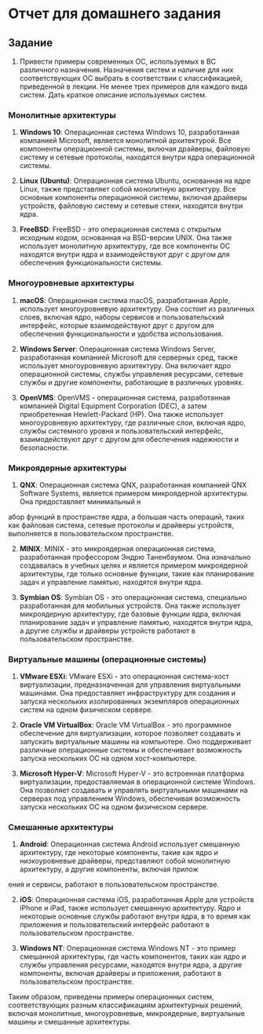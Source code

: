 # Отчет для домашнего задания

## Задание

1. Привести примеры современных ОС, используемых в ВС различного назначения. Назначения систем и наличие для них соответствующих ОС выбрать в соответствии с классификацией, приведенной в лекции. Не менее трех примеров для каждого вида систем. Дать краткое описание используемых систем.

### Монолитные архитектуры

1. **Windows 10**: Операционная система Windows 10, разработанная компанией Microsoft, является монолитной архитектурой. Все компоненты операционной системы, включая драйверы, файловую систему и сетевые протоколы, находятся внутри ядра операционной системы.

2. **Linux (Ubuntu)**: Операционная система Ubuntu, основанная на ядре Linux, также представляет собой монолитную архитектуру. Все основные компоненты операционной системы, включая драйверы устройств, файловую систему и сетевые стеки, находятся внутри ядра.

3. **FreeBSD**: FreeBSD - это операционная система с открытым исходным кодом, основанная на BSD-версии UNIX. Она также использует монолитную архитектуру, где все компоненты ОС находятся внутри ядра и взаимодействуют друг с другом для обеспечения функциональности системы.

### Многоуровневые архитектуры

1. **macOS**: Операционная система macOS, разработанная Apple, использует многоуровневую архитектуру. Она состоит из различных слоев, включая ядро, наборы сервисов и пользовательский интерфейс, которые взаимодействуют друг с другом для обеспечения функциональности и удобства использования.

2. **Windows Server**: Операционная система Windows Server, разработанная компанией Microsoft для серверных сред, также использует многоуровневую архитектуру. Она включает ядро операционной системы, службы управления ресурсами, сетевые службы и другие компоненты, работающие в различных уровнях.

3. **OpenVMS**: OpenVMS - операционная система, разработанная компанией Digital Equipment Corporation (DEC), а затем приобретенная Hewlett-Packard (HP). Она также использует многоуровневую архитектуру, где различные слои, включая ядро, службы системного уровня и пользовательский интерфейс, взаимодействуют друг с другом для обеспечения надежности и безопасности.

### Микроядерные архитектуры

1. **QNX**: Операционная система QNX, разработанная компанией QNX Software Systems, является примером микроядерной архитектуры. Она предоставляет минимальный н

абор функций в пространстве ядра, а большая часть операций, таких как файловая система, сетевые протоколы и драйверы устройств, выполняется в пользовательском пространстве.

2. **MINIX**: MINIX - это микроядерная операционная система, разработанная профессором Эндрю Таненбаумом. Она изначально создавалась в учебных целях и является примером микроядерной архитектуры, где только основные функции, такие как планирование задач и управление памятью, находятся внутри ядра.

3. **Symbian OS**: Symbian OS - это операционная система, специально разработанная для мобильных устройств. Она также использует микроядерную архитектуру, где базовые функции ядра, включая планирование задач и управление памятью, находятся внутри ядра, а другие службы и драйверы устройств работают в пользовательском пространстве.

### Виртуальные машины (операционные системы)

1. **VMware ESXi**: VMware ESXi - это операционная система-хост виртуализации, предназначенная для управления виртуальными машинами. Она предоставляет инфраструктуру для создания и запуска нескольких изолированных экземпляров операционных систем на одном физическом сервере.

2. **Oracle VM VirtualBox**: Oracle VM VirtualBox - это программное обеспечение для виртуализации, которое позволяет создавать и запускать виртуальные машины на компьютере. Оно поддерживает различные операционные системы и обеспечивает возможность запуска нескольких ОС на одном хост-компьютере.

3. **Microsoft Hyper-V**: Microsoft Hyper-V - это встроенная платформа виртуализации, предоставляемая в операционной системе Windows. Она позволяет создавать и управлять виртуальными машинами на серверах под управлением Windows, обеспечивая возможность запуска нескольких ОС на одном физическом сервере.

### Смешанные архитектуры

1. **Android**: Операционная система Android использует смешанную архитектуру, где некоторые компоненты, такие как ядро и низкоуровневые драйверы, представляют собой монолитную архитектуру, а другие компоненты, включая прилож

ения и сервисы, работают в пользовательском пространстве.

2. **iOS**: Операционная система iOS, разработанная Apple для устройств iPhone и iPad, также использует смешанную архитектуру. Ядро и некоторые основные службы работают внутри ядра, в то время как приложения и пользовательский интерфейс работают в пользовательском пространстве.

3. **Windows NT**: Операционная система Windows NT - это пример смешанной архитектуры, где часть компонентов, таких как ядро и службы управления ресурсами, находятся внутри ядра, а другие компоненты, включая драйверы и приложения, работают в пользовательском пространстве.

Таким образом, приведены примеры операционных систем, соответствующих разным классификациям архитектурных решений, включая монолитные, многоуровневые, микроядерные, виртуальные машины и смешанные архитектуры.